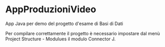 # AppProduzioniVideo
App Java per demo del progetto d'esame di Basi di Dati

Per compilare correttamente il progetto è necessario impostare dal menù Project Structure - Modulues il modulo Connector J.
